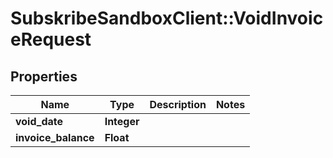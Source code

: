 # SubskribeSandboxClient::VoidInvoiceRequest

## Properties
Name | Type | Description | Notes
------------ | ------------- | ------------- | -------------
**void_date** | **Integer** |  | 
**invoice_balance** | **Float** |  | 


